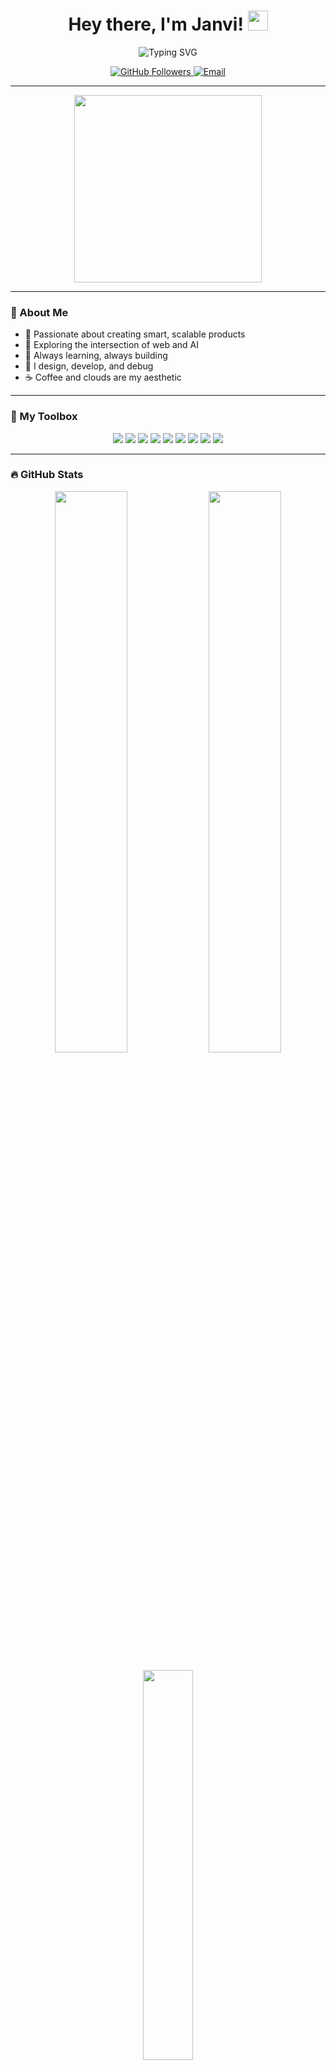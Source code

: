 <h1 align="center">
  Hey there, I'm Janvi!
  <img src="https://img.icons8.com/color/48/000000/rocket--v2.png" width="32"/>
</h1>

<p align="center">
  <img src="https://readme-typing-svg.herokuapp.com?font=Fira+Code&size=28&duration=3000&pause=1000&color=8A2BE2&center=true&vCenter=true&width=420&lines=Code.+Create.+Collaborate." alt="Typing SVG">
</p>

<p align="center">
  <a href="https://github.com/janviii09">
    <img src="https://img.shields.io/github/followers/janviii09?label=Follow&style=social" alt="GitHub Followers">
  </a>
  <a href="mailto:guptajanvi0912@gmail.com">
    <img src="https://img.shields.io/badge/Email-jguptajanvi0912@gmail.com-blue?style=flat-square&logo=gmail" alt="Email">
  </a>
</p>

---

<div align="center">
  <img src="https://media.giphy.com/media/26tn33aiTi1jkl6H6/giphy.gif" width="300"/>
</div>

---

### 🌈 About Me

- 🚀 Passionate about creating smart, scalable products
- 🤖 Exploring the intersection of web and AI
- 🌱 Always learning, always building
- 🎨 I design, develop, and debug
- ☕ Coffee and clouds are my aesthetic

---

### 🧰 My Toolbox

<p align="center">
  <img src="https://img.shields.io/badge/JavaScript-222?style=for-the-badge&logo=javascript&logoColor=F7DF1E"/>
  <img src="https://img.shields.io/badge/Python-222?style=for-the-badge&logo=python&logoColor=3776AB"/>
  <img src="https://img.shields.io/badge/TypeScript-222?style=for-the-badge&logo=typescript&logoColor=3178C6"/>
  <img src="https://img.shields.io/badge/React-222?style=for-the-badge&logo=react&logoColor=61DAFB"/>
  <img src="https://img.shields.io/badge/Node.js-222?style=for-the-badge&logo=node.js&logoColor=339933"/>
  <img src="https://img.shields.io/badge/AWS-222?style=for-the-badge&logo=amazon-aws&logoColor=FF9900"/>
  <img src="https://img.shields.io/badge/Git-222?style=for-the-badge&logo=git&logoColor=F05032"/>
  <img src="https://img.shields.io/badge/Docker-222?style=for-the-badge&logo=docker&logoColor=2496ED"/>
  <img src="https://img.shields.io/badge/MongoDB-222?style=for-the-badge&logo=mongodb&logoColor=47A248"/>
</p>

---

### 🔥 GitHub Stats

<p align="center">
  <img src="https://github-readme-stats.vercel.app/api?username=janviii09&show_icons=true&theme=tokyonight&hide_border=true" width="48%">
  <img src="https://github-readme-streak-stats.herokuapp.com?user=janviii09&theme=tokyonight&hide_border=true" width="48%">
</p>
<p align="center">
  <img src="https://github-readme-stats.vercel.app/api/top-langs/?username=janviii09&layout=compact&theme=tokyonight&hide_border=true" width="40%">
</p>

---

### 📬 Let's Connect

<p align="center">
  <a href="mailto:janvi@example.com"><img src="https://img.shields.io/badge/Email-janvi@example.com-blue?style=for-the-badge&logo=gmail"></a>
  <a href="https://github.com/janviii09"><img src="https://img.shields.io/badge/GitHub-janviii09-181717?style=for-the-badge&logo=github"></a>
</p>

---

<div align="center">
  <img src="https://quotes-github-readme.vercel.app/api?type=horizontal&theme=tokyonight" alt="Quote"/>
</div>
